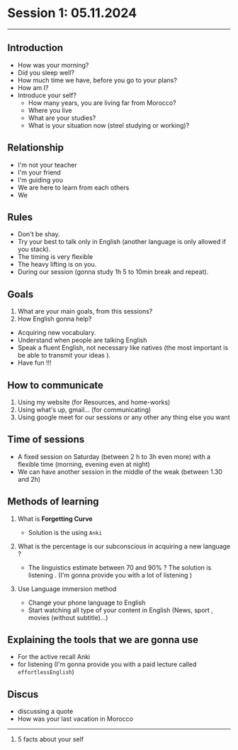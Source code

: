# Session 1: 05.11.2024

---

## Introduction
* How was your morning? 
* Did you sleep well?
* How much time we have, before you go to your plans? 
* How am I?
* Introduce your self?
  * How many years, you are living far from Morocco? 
  * Where you live
  * What are your studies?
  * What is your situation now (steel studying or working)?

## Relationship 

* I'm not your teacher 
* I'm your friend 
* I'm guiding you 
* We are here to learn from each others 
* We 

## Rules

* Don't be shay.
* Try your best to talk only in English (another language is only allowed if you stack).
* The timing is very flexible 
* The heavy lifting is on you. 
* During our session (gonna study 1h 5 to 10min break and repeat).

## Goals 

1. What are your main goals, from this sessions?
1. How English gonna help?
* Acquiring new vocabulary.
* Understand when people are talking English
* Speak a fluent English, not necessary like natives (the most important is be able to transmit your ideas ).
* Have fun !!!


## How to communicate 
1. Using my website (for Resources, and home-works)
1. Using what's up, gmail... (for communicating)
1. Using google meet for our sessions or any other any thing else you want 

## Time of sessions
* A fixed session on Saturday (between 2 h to 3h even more) with a flexible time (morning, evening even at night)
* We can have another session in the middle of the weak (between 1.30 and 2h)

## Methods of learning 
1. What is **Forgetting Curve**
   * Solution is the using `Anki`
1. What is the percentage is our subconscious in acquiring a new language ?
   * The linguistics estimate between 70 and 90% ? The solution is listening . (I'm gonna provide you with a lot of listening )

1. Use Language immersion method
   * Change your phone language to English
   * Start watching all type of your content in English (News, sport , movies (without subtitle)...)

## Explaining the tools that we are gonna use 
* For the active recall Anki 
* for listening (I'm gonna provide you with a paid lecture called `effortlessEnglish`)

## Discus 
* discussing a quote 
* How was your last vacation in Morocco
----

1. 5 facts about your self 
